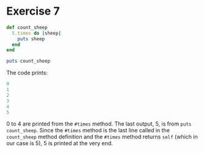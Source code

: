 # Exercise 7

```ruby
def count_sheep
  5.times do |sheep|
    puts sheep
  end
end

puts count_sheep
```

The code prints:

```ruby
0
1
2
3
4
5
```

0 to 4 are printed from the `#times` method.
The last output, 5, is from `puts count_sheep`.
Since the `#times` method is the last line called in the `count_sheep` method definition and the `#times` method returns `self` (which in our case is 5), 5 is printed at the very end.
